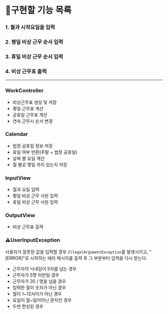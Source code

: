 # 📜구현할 기능 목록

### 1. 월과 시작요일을 입력

### 2. 평일 비상 근무 순서 입력

### 3. 휴일 비상 근무 순서 입력

### 4. 비상 근무표 출력

---

### WorkController
* 비상근무표 생성 및 저장
* 평일 근무표 계산
* 공휴일 근무표 계산
* 연속 근무시 순서 변경


### Calendar
* 법정 공휴일 정보 저장
* 휴일 여부 반환(주말 + 법정 공휴일)
* 날짜 별 요일 계산
* 월 별로 몇일 까지 있는지 저장

### InputView
* 월과 요일 입력
* 평일 비상 근무 사원 입력
* 휴일 비상 근무 사원 입력


### OutputView
* 비상 근무표 출력



### ⚠️UserInputException
사용자가 잘못된 값을 입력할 경우 `IllegalArgumentException`를 발생시키고, "[ERROR]"로 시작하는 에러 메시지를 출력 후 그 부분부터 입력을 다시 받는다.

* 근무자의 닉네임이 5자를 넘는 경우
* 근무자가 5명 미만일 경우
* 근무자가 35ㅣ명을 넘을 경우
* 입력한 월이 숫자가 아닌 경우
* 월이 1~12사이가 아닌 경우
* 요일이 월~일이아닌 문자인 경우
* 두번 편성된 경우

